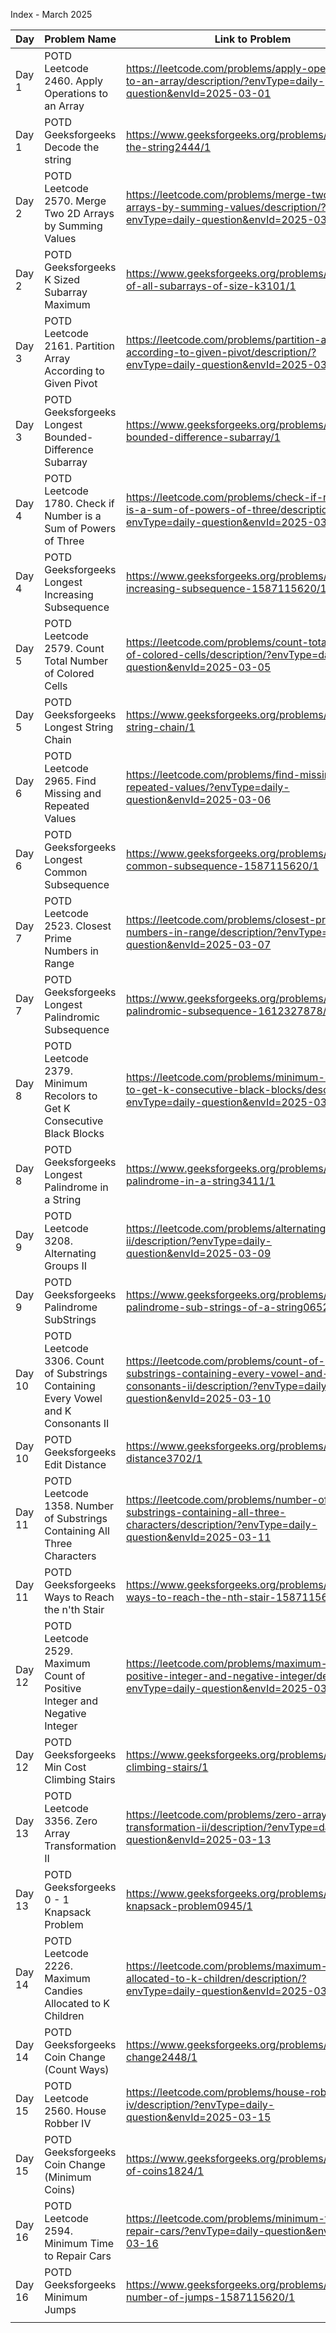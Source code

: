 Index - March 2025

| Day   | Problem Name                                     | Link to Problem                                                                                                 | Notes |
| ----- | ------------------------------------------------ | --------------------------------------------------------------------------------------------------------------- | ----- |
| Day 1 | POTD Leetcode 2460. Apply Operations to an Array | https://leetcode.com/problems/apply-operations-to-an-array/description/?envType=daily-question&envId=2025-03-01 | -     |
| Day 1 | POTD Geeksforgeeks Decode the string             | https://www.geeksforgeeks.org/problems/decode-the-string2444/1                                                  | -     |
| Day 2 | POTD Leetcode 2570. Merge Two 2D Arrays by Summing Values | https://leetcode.com/problems/merge-two-2d-arrays-by-summing-values/description/?envType=daily-question&envId=2025-03-02 | -     |
| Day 2 | POTD Geeksforgeeks K Sized Subarray Maximum | https://www.geeksforgeeks.org/problems/maximum-of-all-subarrays-of-size-k3101/1 | -     |
| Day 3 | POTD Leetcode 2161. Partition Array According to Given Pivot | https://leetcode.com/problems/partition-array-according-to-given-pivot/description/?envType=daily-question&envId=2025-03-03 | -      |
| Day 3 | POTD Geeksforgeeks Longest Bounded-Difference Subarray | https://www.geeksforgeeks.org/problems/longest-bounded-difference-subarray/1 | -      |
| Day 4 | POTD Leetcode 1780. Check if Number is a Sum of Powers of Three | https://leetcode.com/problems/check-if-number-is-a-sum-of-powers-of-three/description/?envType=daily-question&envId=2025-03-04 | -      |
| Day 4 | POTD Geeksforgeeks Longest Increasing Subsequence | https://www.geeksforgeeks.org/problems/longest-increasing-subsequence-1587115620/1 | -      |
| Day 5 | POTD Leetcode 2579. Count Total Number of Colored Cells | https://leetcode.com/problems/count-total-number-of-colored-cells/description/?envType=daily-question&envId=2025-03-05 | -      |
| Day 5 | POTD Geeksforgeeks Longest String Chain | https://www.geeksforgeeks.org/problems/longest-string-chain/1 | -      |
| Day 6 | POTD Leetcode 2965. Find Missing and Repeated Values | https://leetcode.com/problems/find-missing-and-repeated-values/?envType=daily-question&envId=2025-03-06 | -      |
| Day 6 | POTD Geeksforgeeks Longest Common Subsequence | https://www.geeksforgeeks.org/problems/longest-common-subsequence-1587115620/1 | -      |
| Day 7 | POTD Leetcode 2523. Closest Prime Numbers in Range | https://leetcode.com/problems/closest-prime-numbers-in-range/description/?envType=daily-question&envId=2025-03-07 | -      |
| Day 7 | POTD Geeksforgeeks Longest Palindromic Subsequence | https://www.geeksforgeeks.org/problems/longest-palindromic-subsequence-1612327878/1 | -      |
| Day 8 | POTD Leetcode 2379. Minimum Recolors to Get K Consecutive Black Blocks | https://leetcode.com/problems/minimum-recolors-to-get-k-consecutive-black-blocks/description/?envType=daily-question&envId=2025-03-08 | -      |
| Day 8 | POTD Geeksforgeeks Longest Palindrome in a String | https://www.geeksforgeeks.org/problems/longest-palindrome-in-a-string3411/1 | -      |
| Day 9 | POTD Leetcode 3208. Alternating Groups II | https://leetcode.com/problems/alternating-groups-ii/description/?envType=daily-question&envId=2025-03-09 | -      |
| Day 9 | POTD Geeksforgeeks Palindrome SubStrings | https://www.geeksforgeeks.org/problems/count-palindrome-sub-strings-of-a-string0652/1 | -      |
| Day 10 | POTD Leetcode 3306. Count of Substrings Containing Every Vowel and K Consonants II | https://leetcode.com/problems/count-of-substrings-containing-every-vowel-and-k-consonants-ii/description/?envType=daily-question&envId=2025-03-10 | -      |
| Day 10 | POTD Geeksforgeeks Edit Distance | https://www.geeksforgeeks.org/problems/edit-distance3702/1 | -      |
| Day 11 | POTD Leetcode 1358. Number of Substrings Containing All Three Characters | https://leetcode.com/problems/number-of-substrings-containing-all-three-characters/description/?envType=daily-question&envId=2025-03-11 | -      |
| Day 11 | POTD Geeksforgeeks Ways to Reach the n'th Stair | https://www.geeksforgeeks.org/problems/count-ways-to-reach-the-nth-stair-1587115620/1 | -      |
| Day 12 | POTD Leetcode 2529. Maximum Count of Positive Integer and Negative Integer | https://leetcode.com/problems/maximum-count-of-positive-integer-and-negative-integer/description/?envType=daily-question&envId=2025-03-12 | -      |
| Day 12 | POTD Geeksforgeeks Min Cost Climbing Stairs | https://www.geeksforgeeks.org/problems/min-cost-climbing-stairs/1 | -      |
| Day 13 | POTD Leetcode 3356. Zero Array Transformation II | https://leetcode.com/problems/zero-array-transformation-ii/description/?envType=daily-question&envId=2025-03-13 | -      |
| Day 13 | POTD Geeksforgeeks 0 - 1 Knapsack Problem | https://www.geeksforgeeks.org/problems/0-1-knapsack-problem0945/1 | -      |
| Day 14 | POTD Leetcode 2226. Maximum Candies Allocated to K Children | https://leetcode.com/problems/maximum-candies-allocated-to-k-children/description/?envType=daily-question&envId=2025-03-14 | -      |
| Day 14 | POTD Geeksforgeeks Coin Change (Count Ways) | https://www.geeksforgeeks.org/problems/coin-change2448/1 | -      |
| Day 15 | POTD Leetcode 2560. House Robber IV | https://leetcode.com/problems/house-robber-iv/description/?envType=daily-question&envId=2025-03-15 | -      |
| Day 15 | POTD Geeksforgeeks Coin Change (Minimum Coins) | https://www.geeksforgeeks.org/problems/number-of-coins1824/1 | -      |
| Day 16 | POTD Leetcode 2594. Minimum Time to Repair Cars | https://leetcode.com/problems/minimum-time-to-repair-cars/?envType=daily-question&envId=2025-03-16 | -      |
| Day 16 | POTD Geeksforgeeks Minimum Jumps | https://www.geeksforgeeks.org/problems/minimum-number-of-jumps-1587115620/1 | -      |
|       |                                                  |                                                                                                                 |       |
